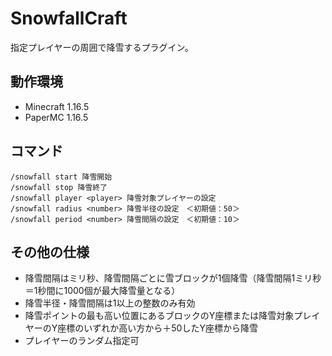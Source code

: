 # SnowfallCraft

指定プレイヤーの周囲で降雪するプラグイン。

## 動作環境

- Minecraft 1.16.5
- PaperMC 1.16.5

## コマンド

    /snowfall start 降雪開始
    /snowfall stop 降雪終了
    /snowfall player <player> 降雪対象プレイヤーの設定
    /snowfall radius <number> 降雪半径の設定　＜初期値：50＞
    /snowfall period <number> 降雪間隔の設定　＜初期値：10＞

## その他の仕様

- 降雪間隔はミリ秒、降雪間隔ごとに雪ブロックが1個降雪（降雪間隔1ミリ秒＝1秒間に1000個が最大降雪量となる）
- 降雪半径・降雪間隔は1以上の整数のみ有効
- 降雪ポイントの最も高い位置にあるブロックのY座標または降雪対象プレイヤーのY座標のいずれか高い方から＋50したY座標から降雪
- プレイヤーのランダム指定可